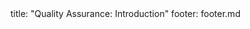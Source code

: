 <frontmatter>
title: "Quality Assurance: Introduction"
footer: footer.md
</frontmatter>

<include src="navbar.md" boilerplate />

<include src="container-inPage-asFlat.md" boilerplate />